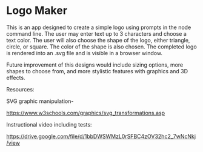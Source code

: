 # Logo Maker

This is an app designed to create a simple logo using prompts in the node command line.  The user may enter text up to 3 characters and choose a text color. The user will also choose the shape of the logo, either triangle, circle, or square. The color of the shape is also chosen.  The completed logo is rendered into an .svg file and is visible in a browser window.

Future improvement of this designs would include sizing options, more shapes to choose from, and more stylistic features with graphics and 3D effects.

Resources:

SVG graphic manipulation-

https://www.w3schools.com/graphics/svg_transformations.asp

Instructional video including tests:

https://drive.google.com/file/d/1bbDWSWMzL0rSFBC4zOV32hc2_7wNcNkj/view